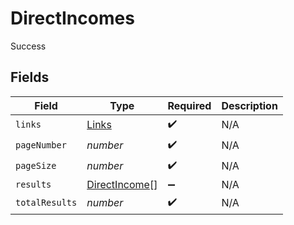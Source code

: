 # DirectIncomes

Success


## Fields

| Field                                                 | Type                                                  | Required                                              | Description                                           |
| ----------------------------------------------------- | ----------------------------------------------------- | ----------------------------------------------------- | ----------------------------------------------------- |
| `links`                                               | [Links](../../models/shared/links.md)                 | :heavy_check_mark:                                    | N/A                                                   |
| `pageNumber`                                          | *number*                                              | :heavy_check_mark:                                    | N/A                                                   |
| `pageSize`                                            | *number*                                              | :heavy_check_mark:                                    | N/A                                                   |
| `results`                                             | [DirectIncome](../../models/shared/directincome.md)[] | :heavy_minus_sign:                                    | N/A                                                   |
| `totalResults`                                        | *number*                                              | :heavy_check_mark:                                    | N/A                                                   |